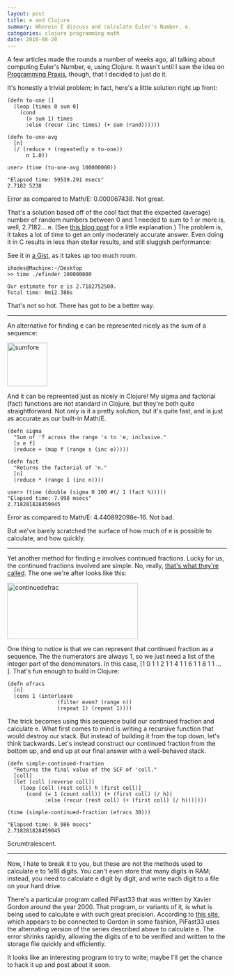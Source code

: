 ```yaml
---
layout: post
title: e and Clojure
summary: Wherein I discuss and calculate Euler's Number, e.
categories: clojure programming math
date: 2010-08-20
---
```


A few articles made the rounds a number of weeks ago, all talking about computing Euler's Number, e, using Clojure. It wasn't until I saw the idea on [Programming Praxis][2], though, that I decided to just do it.

It's honestly a trivial problem; in fact, here's a little solution right up front:

~~~~~~~~~~~~~~~~~~~~~~~~~~~~~~~~~~~~~~~~~~ {.clojure}
(defn to-one []
  (loop [times 0 sum 0]
    (cond
      (> sum 1) times
      :else (recur (inc times) (+ sum (rand))))))

(defn to-one-avg
  [n]
  (/ (reduce + (repeatedly n to-one))
      n 1.0))
~~~~~~~~~~~~~~~~~~~~~~~~~~~~~~~~~~~~~~~~~~

    user> (time (to-one-avg 100000000))

    "Elapsed time: 59539.291 msecs"
    2.7182 5238

Error as compared to Math/E: 0.000067438. Not great.

That's a solution based off of the cool fact that the expected (average) number of random numbers between 0 and 1 needed to sum to 1 or more is, well, 2.7182… e. (See [this blog post][3] for a little explanation.) The problem is, it takes a lot of time to get an only moderately accurate answer. Even doing it in C results in less than stellar results, and still sluggish performance:

See it in [a Gist][4], as it takes up too much room.

    ihodes@Machine:~/Desktop
    >> time ./efinder 100000000

    Our estimate for e is 2.7182752500.
    Total time: 0m12.386s

That's not so hot. There has got to be a better way.

* * *

An alternative for finding e can be represented nicely as the sum of a sequence:

<img src="/images/sumfore.png" alt="sumfore" width="92" height="100" />

And it can be repreented just as nicely in Clojure! My sigma and factorial (fact) functions are not standard in Clojure, but they're both quite straightforward. Not only is it a pretty solution, but it's quite fast, and is just as accurate as our built-in Math/E.

~~~~~~~~~~~~~~~~~~~~~~~~~~~~~~~~~~~~~~~~~~ {.clojure}
(defn sigma
  "Sum of 'f across the range 's to 'e, inclusive."
  [s e f]
  (reduce + (map f (range s (inc e)))))

(defn fact
  "Returns the factorial of 'n."
  [n]
  (reduce * (range 1 (inc n))))
~~~~~~~~~~~~~~~~~~~~~~~~~~~~~~~~~~~~~~~~~~

    user> (time (double (sigma 0 100 #(/ 1 (fact %)))))
    "Elapsed time: 7.998 msecs"
    2.718281828459045

Error as compared to Math/E: 4.440892098e-16. Not bad.

But we've barely scratched the surface of how much of e is possible to calculate, and how quickly.

* * *

Yet another method for finding e involves continued fractions. Lucky for us, the continued fractions involved are simple. No, really, [that's what they're called][5]. The one we're after looks like this:

<img src="/images/continuedefrac.png" alt="continuedefrac" width="300" height="129" />

One thing to notice is that we can represent that continued fraction as a sequence. The the numerators are always 1, so we just need a list of the integer part of the denominators. In this case, [1 0 1 1 2 1 1 4 1 1 6 1 1 8 1 1 … ]. That's fun enough to build in Clojure:

~~~~~~~~~~~~~~~~~~~~~~~~~~~~~~~~~~~~~~~~~~ {.clojure}
(defn efracs
  [n]
  (cons 1 (interleave
                (filter even? (range n))
                (repeat 1) (repeat 1))))
~~~~~~~~~~~~~~~~~~~~~~~~~~~~~~~~~~~~~~~~~~

The trick becomes using this sequence build our continued fraction and calculate e. What first comes to mind is writing a recursive function that would destroy our stack. But instead of building it from the top down, let's think backwards. Let's instead construct our continued fraction from the bottom up, and end up at our final answer with a well-behaved stack.

~~~~~~~~~~~~~~~~~~~~~~~~~~~~~~~~~~~~~~~~~~ {.clojure}
(defn simple-continued-fraction
  "Returns the final value of the SCF of 'coll."
  [coll]
  (let [coll (reverse coll)]
    (loop [coll (rest coll) h (first coll)]
      (cond (= 1 (count coll)) (+ (first coll) (/ h))
            :else (recur (rest coll) (+ (first coll) (/ h)))))))

(time (simple-continued-fraction (efracs 30)))
~~~~~~~~~~~~~~~~~~~~~~~~~~~~~~~~~~~~~~~~~~

    "Elapsed time: 0.986 msecs"
    2.718281828459045

Scrumtralescent.

* * *

Now, I hate to break it to you, but these are not the methods used to calculate e to 1e18 digits. You can't even store that many digits in RAM; instead, you need to calculate e digit by digit, and write each digit to a file on your hard drive.

There's a particular program called PiFast33 that was written by Xavier Gordon around the year 2000. That program, or variants of it, is what is being used to calculate e with such great precision. According to [this site][6], which appears to be connected to Gordon in some fashion, PiFast33 uses the alternating version of the series described above to calculate e. The error shrinks rapidly, allowing the digits of e to be verified and written to the storage file quickly and efficiently.

It looks like an interesting program to try to write; maybe I'll get the chance to hack it up and post about it soon.

 [1]: http://copperthoughts.com
 [2]: http://programmingpraxis.com/2010/08/13/e/
 [3]: http://www.mostlymaths.net/2010/08/and-e-appears-from-nowhere.html
 [4]: http://gist.github.com/539670
 [5]: http://en.wikipedia.org/wiki/Simple_continued_fraction
 [6]: http://numbers.computation.free.fr/Constants/E/e.html#eSeries
